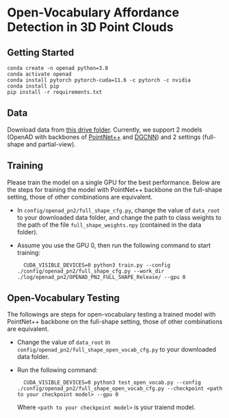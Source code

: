 # Open-Vocabulary Affordance Detection in 3D Point Clouds

## Getting Started

```
conda create -n openad python=3.8
conda activate openad
conda install pytorch pytorch-cuda=11.6 -c pytorch -c nvidia
conda install pip
pip install -r requirements.txt
```

## Data
Download data from [this drive folder](https://drive.google.com/drive/folders/1f-_V_iA6POMYlBe2byuplJfdKmV72BHu?usp=sharing).
Currently, we support 2 models (OpenAD with backbones of [PointNet++](https://proceedings.neurips.cc/paper/2017/file/d8bf84be3800d12f74d8b05e9b89836f-Paper.pdf) and [DGCNN](https://dl.acm.org/doi/pdf/10.1145/3326362)) and 2 settings (full-shape and partial-view).

## Training
Please train the model on a single GPU for the best performance. Below are the steps for training the model with PointNet++ backbone on the full-shape setting, those of other combinations are equivalent.

* In ```config/openad_pn2/full_shape_cfg.py```, change the value of ```data_root``` to your downloaded data folder, and change the path to class weights to the path of the file ```full_shape_weights.npy``` (contained in the data folder).
* Assume you use the GPU 0, then run the following command to start training:

		CUDA_VISIBLE_DEVICES=0 python3 train.py --config ./config/openad_pn2/full_shape_cfg.py --work_dir ./log/openad_pn2/OPENAD_PN2_FULL_SHAPE_Release/ --gpu 0

## Open-Vocabulary Testing
The followings are steps for open-vocabulary testing a trained model with PointNet++ backbone on the full-shape setting, those of other combinations are equivalent.

* Change the value of ```data_root``` in ```config/openad_pn2/full_shape_open_vocab_cfg.py``` to your downloaded data folder.
* Run the following command:

		CUDA_VISIBLE_DEVICES=0 python3 test_open_vocab.py --config ./config/openad_pn2/full_shape_open_vocab_cfg.py --checkpoint <path to your checkpoint model> --gpu 0
	Where ```<path to your checkpoint model>``` is your traiend model.
